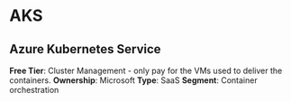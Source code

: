 # AKS
## Azure Kubernetes Service
**Free Tier**: Cluster Management - only pay for the VMs used to deliver the containers.
**Ownership**: Microsoft
**Type**: SaaS
**Segment**: Container orchestration

